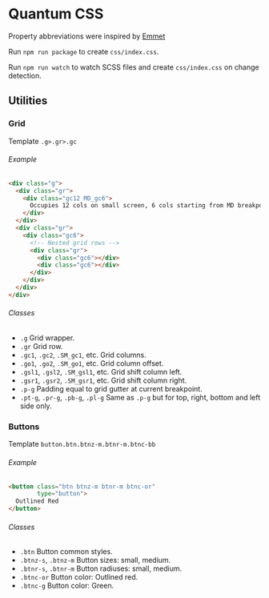 # Quantum CSS

Property abbreviations were inspired by [Emmet](http://docs.emmet.io/cheat-sheet/)

Run `npm run package` to create `css/index.css`.

Run `npm run watch` to watch SCSS files and create `css/index.css` on change detection.

## Utilities

### Grid

Template `.g>.gr>.gc`

###### Example

```html
<div class="g">
  <div class="gr">
    <div class="gc12 MD_gc6">
      Occupies 12 cols on small screen, 6 cols starting from MD breakpoint
    </div>
  </div>
  <div class="gr">
    <div class="gc6">
      <!-- Nested grid rows -->
      <div class="gr">
        <div class="gc6"></div>
        <div class="gc6"></div>
      </div>
    </div>
  </div>
</div>
```

###### Classes

- `.g` Grid wrapper.
- `.gr` Grid row.
- `.gc1`, `.gc2`, `.SM_gc1`, etc. Grid columns.
- `.go1`, `.go2`, `.SM_go1`, etc. Grid column offset.
- `.gsl1`, `.gsl2`, `.SM_gsl1`, etc. Grid shift column left.
- `.gsr1`, `.gsr2`, `.SM_gsr1`, etc. Grid shift column right.
- `.p-g` Padding equal to grid gutter at current breakpoint. 
- `.pt-g`, `.pr-g`, `.pb-g`, `.pl-g` Same as `.p-g` but for top, right, bottom and left side only.


### Buttons

Template `button.btn.btnz-m.btnr-m.btnc-bb`

###### Example

```html
<button class="btn btnz-m btnr-m btnc-or"
        type="button">
  Outlined Red
</button>
```

###### Classes
- `.btn` Button common styles.
- `.btnz-s`, `.btnz-m` Button sizes: small, medium.
- `.btnr-s`, `.btnr-m` Button radiuses: small, medium.
- `.btnc-or` Button color: Outlined red.
- `.btnc-g` Button color: Green.
